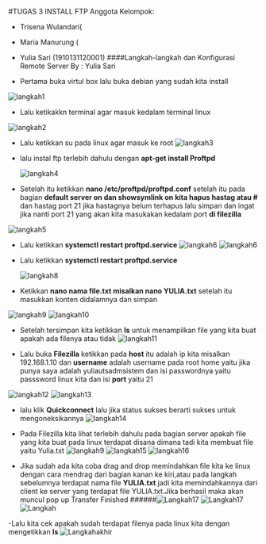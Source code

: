 #TUGAS 3 INSTALL FTP
Anggota Kelompok:

- Trisena Wulandari(
 - Maria Manurung (
 - Yulia Sari (1910131120001)
####Langkah-langkah dan Konfigurasi Remote Server
By : Yulia Sari

- Pertama buka virtul box lalu buka debian yang sudah kita install

![langkah1](langkah1.png)

- Lalu ketikakkn terminal agar masuk kedalam terminal linux

![langkah2](langkah2.png)


- Lalu ketikkan su pada linux agar masuk ke root
![langkah3](langkah3.png)

- lalu instal ftp terlebih dahulu dengan **apt-get install Proftpd**

  ![langkah4](langkah4.png)


-  Setelah itu ketikkan **nano /etc/proftpd/proftpd.conf** setelah itu pada bagian **default server on dan showsymlink on kita hapus hastag atau #** dan hastag port 21 jika hastagnya belum terhapus lalu simpan dan ingat jika nanti port 21 yang akan kita masukakan kedalam port **di filezilla**

![langkah5](langkah5.png)



- Lalu ketikkan **systemctl restart proftpd.service**
![langkah6](langkah6.png)
![langkah6](langkah7.png)



- Lalu ketikkan **systemctl restart proftpd.service**

   ![langkah8](langkah8.png)



- Ketikkan **nano nama file.txt misalkan nano YULIA.txt**
setelah itu masukkan konten didalamnya dan simpan

![langkah9](langkah9.png)
![langkah10](langkah10.png)


- Setelah tersimpan kita ketikkan **ls** untuk menampilkan file yang kita buat apakah ada filenya atau tidak
![langkah11](langkah11.png)

- Lalu buka **Filezilla** ketikkan pada **host** itu adalah ip kita misalkan 192.168.1.10 dan **username** adalah username pada root home yaitu jika punya saya adalah yuliautsadmsistem dan isi passwordnya yaitu passsword linux kita dan isi **port** yaitu 21

![langkah12](langkah12.png)
![langkah13](langkah13.png)

- lalu klik **Quickconnect** lalu jika status sukses berarti sukses untuk mengoneksikannya
![langkah14](langkah14.png)

- Pada Filezilla kita lihat terlebih dahulu pada bagian server apakah file yang kita buat pada linux terdapat disana dimana tadi kita membuat file yaitu Yulia.txt
![langkah9](langkah9.png)
![langkah15](langkah15.png)
![langkah16](langkah16.png)

- Jika sudah ada kita coba drag and drop memindahkan file kita ke linux dengan cara mendrag dari bagian kanan ke kiri,atau pada langkah sebelumnya terdapat nama file **YULIA.txt** jadi kita memindahkannya dari client ke  server yang terdapat file YULIA.txt.Jika berhasil maka akan muncul pop up Transfer Finished
######![Langkah17](langkah17.png)
![Langkah17](langkah18.png)
![Langkah](langkahppt.png)


-Lalu kita cek apakah sudah terdapat filenya pada linux kita dengan mengetikkan **ls**
![Langkahakhir](langkahakhir.png)

